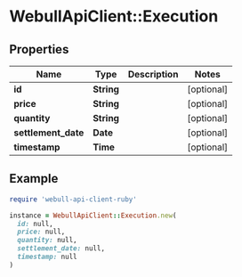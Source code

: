 # WebullApiClient::Execution

## Properties

| Name | Type | Description | Notes |
| ---- | ---- | ----------- | ----- |
| **id** | **String** |  | [optional] |
| **price** | **String** |  | [optional] |
| **quantity** | **String** |  | [optional] |
| **settlement_date** | **Date** |  | [optional] |
| **timestamp** | **Time** |  | [optional] |

## Example

```ruby
require 'webull-api-client-ruby'

instance = WebullApiClient::Execution.new(
  id: null,
  price: null,
  quantity: null,
  settlement_date: null,
  timestamp: null
)
```

